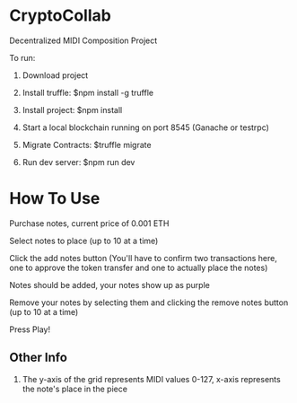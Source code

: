 # CryptoCollab
Decentralized MIDI Composition Project

To run:

 1. Download project

 2. Install truffle: $npm install -g truffle
 
 3. Install project: $npm install
 
 4. Start a local blockchain running on port 8545 (Ganache or testrpc)
 
 5. Migrate Contracts: $truffle migrate
 
 6. Run dev server: $npm run dev

# How To Use

Purchase notes, current price of 0.001 ETH

Select notes to place (up to 10 at a time)

Click the add notes button (You'll have to confirm two transactions here, one to approve the token transfer and one to actually place the notes)

Notes should be added, your notes show up as purple

Remove your notes by selecting them and clicking the remove notes button (up to 10 at a time)

Press Play!

 
 ## Other Info
  1. The y-axis of the grid represents MIDI values 0-127, x-axis represents the note's place in the piece
